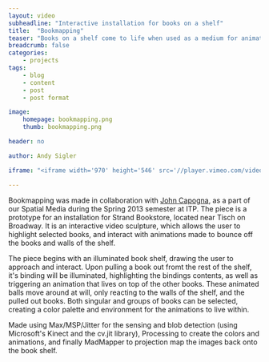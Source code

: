 ```yaml
---
layout: video
subheadline: "Interactive installation for books on a shelf"
title:  "Bookmapping"
teaser: "Books on a shelf come to life when used as a medium for animation and interaction."
breadcrumb: false
categories:
    - projects
tags:
    - blog
    - content
    - post
    - post format

image:
    homepage: bookmapping.png
    thumb: bookmapping.png

header: no

author: Andy Sigler

iframe: "<iframe width='970' height='546' src='//player.vimeo.com/video/60603629' frameborder='0' allowfullscreen></iframe>"

---
```

Bookmapping was made in collaboration with <a href="http://johncapogna.com/" target="blank">John Capogna</a>, as a part of our Spatial Media during the Spring 2013 semester at ITP. The piece is a prototype for an installation for Strand Bookstore, located near Tisch on Broadway. It is an interactive video sculpture, which allows the user to highlight selected books, and interact with animations made to bounce off the books and walls of the shelf.

The piece begins with an illuminated book shelf, drawing the user to approach and interact. Upon pulling a book out fromt the rest of the shelf, it's binding will be illuminated, highlighting the bindings contents, as well as triggering an animation that lives on top of the other books. These animated balls move around at will, only reacting to the walls of the shelf, and the pulled out books. Both singular and groups of books can be selected, creating a color palette and environment for the animations to live within.

Made using Max/MSP/Jitter for the sensing and blob detection (using Microsoft's Kinect and the cv.jit library), Processing to create the colors and animations, and finally MadMapper to projection map the images back onto the book shelf.